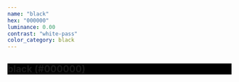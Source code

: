 ```yaml
---
name: "black"
hex: "000000"
luminance: 0.00
contrast: "white-pass"
color_category: black
---
```


<div class="color-block" style="background: #000000;">
  <a href="https://coolors.co/000000" target="_blank" rel="noopener noreferrer">
    <h2 class="color-block white-pass">black (#000000)</h2>
  </a>
</div>
